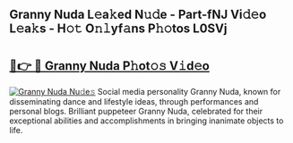 ## Granny Nuda L𝚎a𝚔ed N𝚞𝚍e - Part-fNJ Vi𝚍𝚎o L𝚎a𝚔s - H𝚘𝚝 O𝚗𝚕yf𝚊ns P𝚑𝚘tos L0SVj

# <h2><a href="http://kff3hi.oniu.top/?m=Granny+Nuda">🔗👉 🔴 Granny Nuda P𝚑ot𝚘𝚜 V𝚒d𝚎o</a></h2>

[![Granny Nuda Nu𝚍e𝚜](https://i.imgur.com/0qMVB7G.gif)](http://kff3hi.oniu.top/?m=Granny+Nuda)
Social media personality Granny Nuda, known for disseminating dance and lifestyle ideas, through performances and personal blogs. Brilliant puppeteer Granny Nuda, celebrated for their exceptional abilities and accomplishments in bringing inanimate objects to life.  
